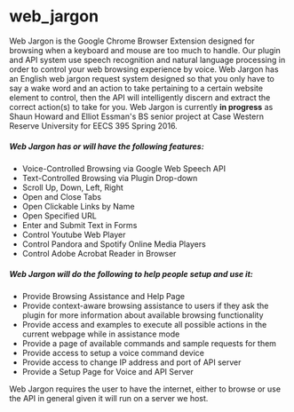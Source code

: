 # web_jargon

Web Jargon is the Google Chrome Browser Extension designed for browsing when a keyboard and mouse are too much to handle. Our plugin and API system use speech recognition and natural language processing in order to control your web browsing experience by voice. Web Jargon has an English web jargon request system designed so that you only have to say a wake word and an action to take pertaining to a certain website element to control, then the API will intelligently discern and extract the correct action(s) to take for you. Web Jargon is currently **in progress** as Shaun Howard and Elliot Essman's BS senior project at Case Western Reserve University for EECS 395 Spring 2016.

##### Web Jargon has or will have the following features: 

* Voice-Controlled Browsing via Google Web Speech API<br />
* Text-Controlled Browsing via Plugin Drop-down<br />
* Scroll Up, Down, Left, Right<br />
* Open and Close Tabs<br />
* Open Clickable Links by Name<br />
* Open Specified URL<br />
* Enter and Submit Text in Forms<br />
* Control Youtube Web Player<br />
* Control Pandora and Spotify Online Media Players<br />
* Control Adobe Acrobat Reader in Browser<br />

##### Web Jargon will do the following to help people setup and use it:

* Provide Browsing Assistance and Help Page<br />
* Provide context-aware browsing assistance to users if they ask the plugin for more information about available browsing functionality<br />
* Provide access and examples to execute all possible actions in the current webpage while in assistance mode<br />
* Provide a page of available commands and sample requests for them<br />
* Provide access to setup a voice command device<br />
* Provide access to change IP address and port of API server<br />
* Provide a Setup Page for Voice and API Server<br />

Web Jargon requires the user to have the internet, either to browse or use the API in general given it will run on a server we host.
